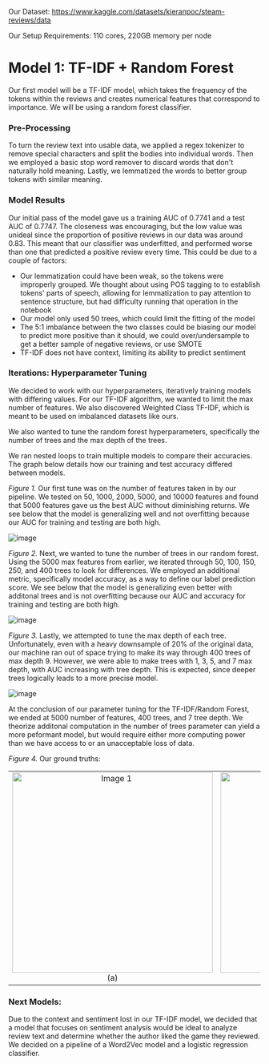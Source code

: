 Our Dataset: https://www.kaggle.com/datasets/kieranpoc/steam-reviews/data

Our Setup Requirements: 110 cores, 220GB memory per node

# Model 1: TF-IDF + Random Forest

Our first model will be a TF-IDF model, which takes the frequency of the tokens within the reviews and creates numerical features that correspond to importance. We will be using a random forest classifier. 

### Pre-Processing
To turn the review text into usable data, we applied a regex tokenizer to remove special characters and split the bodies into individual words. Then we employed a basic stop word remover to discard words that don't naturally hold meaning. Lastly, we lemmatized the words to better group tokens with similar meaning. 

### Model Results
Our initial pass of the model gave us a training AUC of 0.7741 and a test AUC of 0.7747. The closeness was encouraging, but the low value was unideal since the proportion of positive reviews in our data was around 0.83. This meant that our classifier was underfitted, and performed worse than one that predicted a positive review every time. This could be due to a couple of factors:
- Our lemmatization could have been weak, so the tokens were improperly grouped. We thought about using POS tagging to to establish tokens' parts of speech, allowing for lemmatization to pay attention to sentence structure, but had difficulty running that operation in the notebook
- Our model only used 50 trees, which could limit the fitting of the model
- The 5:1 imbalance between the two classes could be biasing our model to predict more positive than it should, we could over/undersample to get a better sample of negative reviews, or use SMOTE
- TF-IDF does not have context, limiting its ability to predict sentiment

### Iterations: Hyperparameter Tuning
We decided to work with our hyperparameters, iteratively training models with differing values. For our TF-IDF algorithm, we wanted to limit the max number of features. We also discovered Weighted Class TF-IDF, which is meant to be used on imbalanced datasets like ours. 

We also wanted to tune the random forest hyperparameters, specifically the number of trees and the max depth of the trees. 

We ran nested loops to train multiple models to compare their accuracies. The graph below details how our training and test accuracy differed between models. 

*Figure 1.* Our first tune was on the number of features taken in by our pipeline. We tested on 50, 1000, 2000, 5000, and 10000 features and found that 5000 features gave us the best AUC without diminishing returns. We see below that the model is generalizing well and not overfitting because our AUC for training and testing are both high.

![image](https://github.com/user-attachments/assets/0d1e143d-002a-42ae-ab20-0b8853bc554b)

*Figure 2.* Next, we wanted to tune the number of trees in our random forest. Using the 5000 max features from earlier, we iterated through 50, 100, 150, 250, and 400 trees to look for differences. We employed an additional metric, specifically model accuracy, as a way to define our label prediction score. We see below that the model is generalizing even better with additonal trees and is not overfitting because our AUC and accuracy for training and testing are both high.

![image](https://github.com/user-attachments/assets/95d29a5b-c4d2-4f85-a19d-1117f719e7e1)

*Figure 3.* Lastly, we attempted to tune the max depth of each tree. Unfortunately, even with a heavy downsample of 20% of the original data, our machine ran out of space trying to make its way through 400 trees of max depth 9. However, we were able to make trees with 1, 3, 5, and 7 max depth, with AUC increasing with tree depth. This is expected, since deeper trees logically leads to a more precise model. 

![image](https://github.com/user-attachments/assets/d65fc79a-1ae8-4410-a475-d25b540132bd)

At the conclusion of our parameter tuning for the TF-IDF/Random Forest, we ended at 5000 number of features, 400 trees, and 7 tree depth. We theorize additonal computation in the number of trees parameter can yield a more peformant model, but would require either more computing power than we have access to or an unacceptable loss of data. 

*Figure 4.* Our ground truths:

<table>
  <tr>
    <td align="center">
      <img src="https://github.com/user-attachments/assets/548f22a0-6528-4d7d-81f8-dc5c978b3bbc" alt="Image 1" width="400">
      <br>
      (a)
    </td>
    <td align="center">
      <img src="https://github.com/user-attachments/assets/c8f572c7-8f54-41cc-b3dd-b4ba00202318" alt="Image 2" width="400">
      <br>
      (b)
    </td>
  </tr>
</table>

### Next Models:
Due to the context and sentiment lost in our TF-IDF model, we decided that a model that focuses on sentiment analysis would be ideal to analyze review text and determine whether the author liked the game they reviewed. We decided on a pipeline of a Word2Vec model and a logistic regression classifier. 
